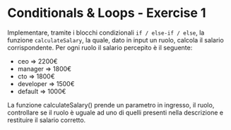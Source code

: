 # Conditionals & Loops - Exercise 1
Implementare, tramite i blocchi condizionali `if / else-if / else`, la funzione `calculateSalary`, la quale, dato in input un ruolo, calcola il salario corrispondente.
Per ogni ruolo il salario percepito è il seguente:

* ceo => 2200€
* manager => 1800€
* cto => 1800€
* developer => 1500€
* default => 1000€

La funzione calculateSalary() prende un parametro in ingresso, il ruolo, controllare se il ruolo è uguale ad uno di quelli presenti nella descrizione e restituire il salario corretto.
